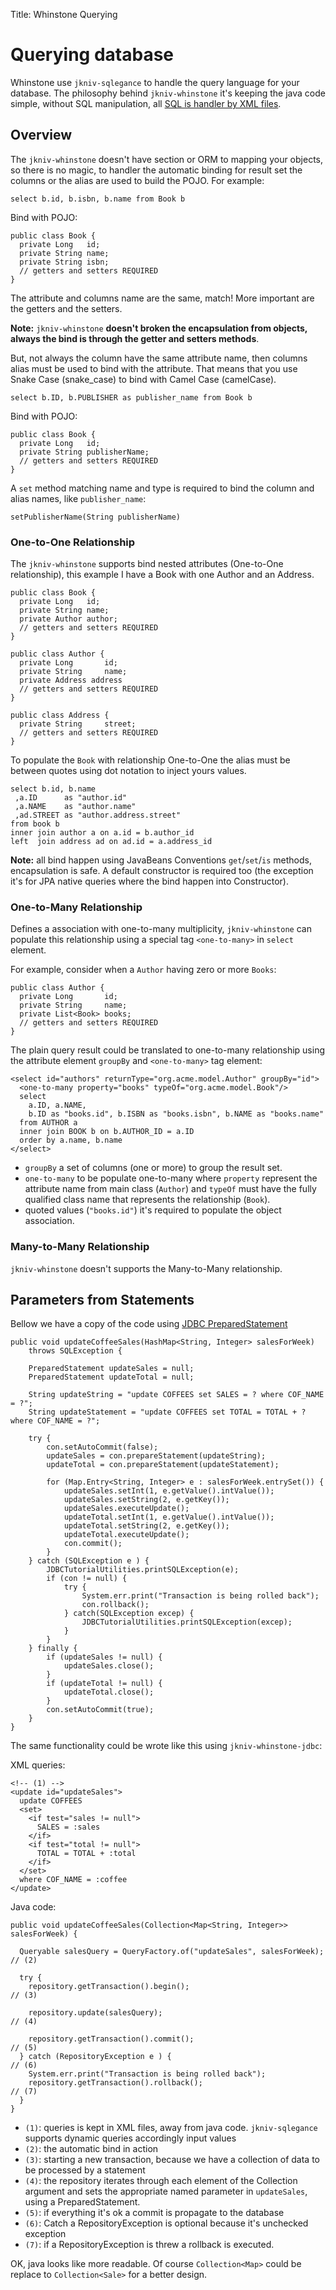 Title: Whinstone Querying


# Querying database

Whinstone use `jkniv-sqlegance` to handle the query language for your database. The philosophy behind `jkniv-whinstone` it's keeping the java code simple, without SQL manipulation, all [SQL is handler by XML files][1].


## Overview

The `jkniv-whinstone` doesn't have section or ORM to mapping your objects, so there is no magic, to handler the automatic binding for result set the columns or the alias are used to build the POJO. For example:

    select b.id, b.isbn, b.name from Book b
    
Bind with POJO:

    public class Book {
      private Long   id;
      private String name;
      private String isbn;
      // getters and setters REQUIRED
    }

The attribute and columns name are the same, match! More important are the getters and the setters. 

**Note:** `jkniv-whinstone` **doesn't broken the encapsulation from objects, always the bind is through the getter and setters methods**.


But, not always the column have the same attribute name, then columns alias must be used to bind with the attribute. That means that you use Snake Case (snake_case) to bind with Camel Case (camelCase).

    select b.ID, b.PUBLISHER as publisher_name from Book b
    
Bind with POJO:

    public class Book {
      private Long   id;
      private String publisherName;
      // getters and setters REQUIRED
    }

A `set` method matching name and type is required to bind the column and alias names, like `publisher_name`:   

    setPublisherName(String publisherName)


### One-to-One Relationship

The `jkniv-whinstone` supports bind nested attributes (One-to-One relationship), this example I have a Book with one Author and an Address.

    public class Book {
      private Long   id;
      private String name;
      private Author author;
      // getters and setters REQUIRED
    }
    
    public class Author {
      private Long       id;
      private String     name;
      private Address address
      // getters and setters REQUIRED
    }

    public class Address {
      private String     street;
      // getters and setters REQUIRED
    }

To populate the `Book` with relationship One-to-One the alias must be between quotes using dot notation to inject yours values. 

    select b.id, b.name
     ,a.ID      as "author.id"
     ,a.NAME    as "author.name"
     ,ad.STREET as "author.address.street"
    from book b
    inner join author a on a.id = b.author_id
    left  join address ad on ad.id = a.address_id


**Note:** all bind happen using JavaBeans Conventions `get`/`set`/`is` methods, encapsulation is safe. A default constructor is required too (the exception it's for JPA native queries where the bind happen into Constructor).

### One-to-Many Relationship

Defines a association with one-to-many multiplicity, `jkniv-whinstone` can populate this relationship using a special tag `<one-to-many>` in `select` element.

For example, consider when a `Author` having zero or more `Books`:

    public class Author {
      private Long       id;
      private String     name;
      private List<Book> books;
      // getters and setters REQUIRED
    }

The plain query result could be translated to one-to-many relationship using the attribute element `groupBy` and `<one-to-many>` tag element:

    <select id="authors" returnType="org.acme.model.Author" groupBy="id">
      <one-to-many property="books" typeOf="org.acme.model.Book"/>
      select 
        a.ID, a.NAME, 
        b.ID as "books.id", b.ISBN as "books.isbn", b.NAME as "books.name"
      from AUTHOR a 
      inner join BOOK b on b.AUTHOR_ID = a.ID
      order by a.name, b.name
    </select>

- `groupBy` a set of columns (one or more) to group the result set.
- `one-to-many` to be populate one-to-many where `property` represent the attribute name from main class (`Author`) and `typeOf` must have the fully qualified class name that represents the relationship (`Book`).
- quoted values (`"books.id"`) it's required to populate the object association.


### Many-to-Many Relationship

`jkniv-whinstone` doesn't supports the Many-to-Many relationship.


## Parameters from Statements

Bellow we have a copy of the code using [JDBC PreparedStatement][2]


    public void updateCoffeeSales(HashMap<String, Integer> salesForWeek)
        throws SQLException {
    
        PreparedStatement updateSales = null;
        PreparedStatement updateTotal = null;
    
        String updateString = "update COFFEES set SALES = ? where COF_NAME = ?";
        String updateStatement = "update COFFEES set TOTAL = TOTAL + ? where COF_NAME = ?";
    
        try {
            con.setAutoCommit(false);
            updateSales = con.prepareStatement(updateString);
            updateTotal = con.prepareStatement(updateStatement);
    
            for (Map.Entry<String, Integer> e : salesForWeek.entrySet()) {
                updateSales.setInt(1, e.getValue().intValue());
                updateSales.setString(2, e.getKey());
                updateSales.executeUpdate();
                updateTotal.setInt(1, e.getValue().intValue());
                updateTotal.setString(2, e.getKey());
                updateTotal.executeUpdate();
                con.commit();
            }
        } catch (SQLException e ) {
            JDBCTutorialUtilities.printSQLException(e);
            if (con != null) {
                try {
                    System.err.print("Transaction is being rolled back");
                    con.rollback();
                } catch(SQLException excep) {
                    JDBCTutorialUtilities.printSQLException(excep);
                }
            }
        } finally {
            if (updateSales != null) {
                updateSales.close();
            }
            if (updateTotal != null) {
                updateTotal.close();
            }
            con.setAutoCommit(true);
        }
    }

The same functionality could be wrote like this using `jkniv-whinstone-jdbc`:

XML queries:

    <!-- (1) -->
    <update id="updateSales">
      update COFFEES 
      <set>
        <if test="sales != null">
          SALES = :sales
        </if>
        <if test="total != null">
          TOTAL = TOTAL + :total
        </if>
      </set>
      where COF_NAME = :coffee
    </update>

Java code:

    public void updateCoffeeSales(Collection<Map<String, Integer>> salesForWeek) {
    
      Queryable salesQuery = QueryFactory.of("updateSales", salesForWeek); // (2)
        
      try {
        repository.getTransaction().begin();                               // (3)
        
        repository.update(salesQuery);                                     // (4) 
     
        repository.getTransaction().commit();                              // (5)
      } catch (RepositoryException e ) {                                   // (6)
        System.err.print("Transaction is being rolled back");
        repository.getTransaction().rollback();                            // (7)
      }
    }

- `(1)`: queries is kept in XML files, away from java code. `jkniv-sqlegance` supports dynamic queries accordingly input values
- `(2)`: the automatic bind in action
- `(3)`: starting a new transaction, because we have a collection of data to be processed by a statement
- `(4)`: the repository iterates through each element of the Collection argument and sets the appropriate named parameter in `updateSales`, using a PreparedStatement.
- `(5)`: if everything it's ok a commit is propagate to the database
- `(6)`: Catch a RepositoryException is optional because it's unchecked exception
- `(7)`: if a RepositoryException is threw a rollback is executed.

OK, java looks like more readable. Of course `Collection<Map>` could be replace to `Collection<Sale>` for a better design.





[1]: http://jkniv.sourceforge.net/jkniv-sqlegance/index.html "SQL is handler by XML files"
[2]: https://docs.oracle.com/javase/tutorial/jdbc/basics/prepared.html "Overview of Prepared Statements"